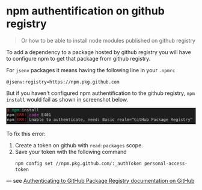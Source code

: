 # npm authentification on github registry

> Or how to be able to install node modules published on github registry

To add a dependency to a package hosted by github registry you will have to configure npm to get that package from github registry.<br />

For `jsenv` packages it means having the following line in your `.npmrc`<br />

```
@jsenv:registry=https://npm.pkg.github.com
```

But if you haven't configured npm authentification to the github registry, `npm install` would fail as shown in screenshot below.

![npm install authentification error screenshot](./npm-install-auth-error-screenshot.png)

To fix this error:

1. Create a token on github with `read:packages` scope.
2. Save your token with the following command
   ```console
   npm config set //npm.pkg.github.com/:_authToken personal-access-token
   ```

— see [Authenticating to GitHub Package Registry documentation on GitHub](https://help.github.com/en/articles/configuring-npm-for-use-with-github-package-registry#authenticating-to-github-package-registry)
